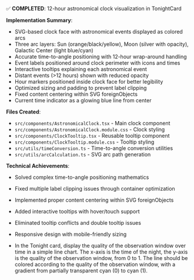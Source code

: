 ✅ **COMPLETED**: 12-hour astronomical clock visualization in TonightCard

  **Implementation Summary**:
  - SVG-based clock face with astronomical events displayed as colored arcs
  - Three arc layers: Sun (orange/black/yellow), Moon (silver with opacity), Galactic Center (light blue/cyan)
  - Accurate time-to-angle positioning with 12-hour wrap-around handling
  - Event labels positioned around clock perimeter with icons and times
  - Interactive tooltips explaining each astronomical event
  - Distant events (>12 hours) shown with reduced opacity
  - Hour markers positioned inside clock face for better legibility
  - Optimized sizing and padding to prevent label clipping
  - Fixed content centering within SVG foreignObjects
  - Current time indicator as a glowing blue line from center
  
  **Files Created**:
  - `src/components/AstronomicalClock.tsx` - Main clock component
  - `src/components/AstronomicalClock.module.css` - Clock styling
  - `src/components/ClockTooltip.tsx` - Reusable tooltip component
  - `src/components/ClockTooltip.module.css` - Tooltip styling
  - `src/utils/timeConversion.ts` - Time-to-angle conversion utilities
  - `src/utils/arcCalculation.ts` - SVG arc path generation
  
  **Technical Achievements**:
  - Solved complex time-to-angle positioning mathematics
  - Fixed multiple label clipping issues through container optimization
  - Implemented proper content centering within SVG foreignObjects
  - Added interactive tooltips with hover/touch support
  - Eliminated tooltip conflicts and double tooltip issues
  - Responsive design with mobile-friendly sizing

- In the Tonight card, display the quality of the observation window over time
  in a simple line chart. The x-axis is the time of the night, the y-axis is the
  quality of the observation window, from 0 to 1. The line should be colored
  according to the quality of the observation window, with a gradient from
  partially transparent cyan (0) to cyan (1).
